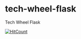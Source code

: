 # tech-wheel-flask
Tech Wheel Flask

[![HitCount](http://hits.dwyl.io/teamtact/https://github.com/teamtact/tech-wheel-flask.svg)](http://hits.dwyl.io/teamtact/https://github.com/teamtact/tech-wheel-flask)

